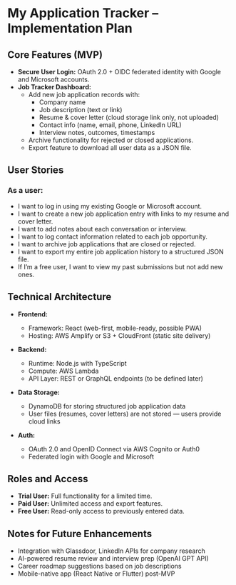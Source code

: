 # My Application Tracker – Implementation Plan

## Core Features (MVP)

- **Secure User Login:** OAuth 2.0 + OIDC federated identity with Google and Microsoft accounts.
- **Job Tracker Dashboard:**
  - Add new job application records with:
    - Company name
    - Job description (text or link)
    - Resume & cover letter (cloud storage link only, not uploaded)
    - Contact info (name, email, phone, LinkedIn URL)
    - Interview notes, outcomes, timestamps
  - Archive functionality for rejected or closed applications.
  - Export feature to download all user data as a JSON file.

## User Stories

### As a user:

- I want to log in using my existing Google or Microsoft account.
- I want to create a new job application entry with links to my resume and cover letter.
- I want to add notes about each conversation or interview.
- I want to log contact information related to each job opportunity.
- I want to archive job applications that are closed or rejected.
- I want to export my entire job application history to a structured JSON file.
- If I’m a free user, I want to view my past submissions but not add new ones.

## Technical Architecture

- **Frontend:**
  - Framework: React (web-first, mobile-ready, possible PWA)
  - Hosting: AWS Amplify or S3 + CloudFront (static site delivery)

- **Backend:**
  - Runtime: Node.js with TypeScript
  - Compute: AWS Lambda
  - API Layer: REST or GraphQL endpoints (to be defined later)

- **Data Storage:**
  - DynamoDB for storing structured job application data
  - User files (resumes, cover letters) are not stored — users provide cloud links

- **Auth:**
  - OAuth 2.0 and OpenID Connect via AWS Cognito or Auth0
  - Federated login with Google and Microsoft

## Roles and Access

- **Trial User:** Full functionality for a limited time.
- **Paid User:** Unlimited access and export features.
- **Free User:** Read-only access to previously entered data.

## Notes for Future Enhancements

- Integration with Glassdoor, LinkedIn APIs for company research
- AI-powered resume review and interview prep (OpenAI GPT API)
- Career roadmap suggestions based on job descriptions
- Mobile-native app (React Native or Flutter) post-MVP
